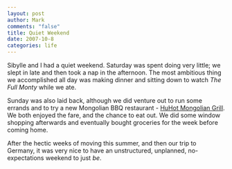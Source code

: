 ```yaml
--- 
layout: post
author: Mark
comments: "false"
title: Quiet Weekend
date: 2007-10-8
categories: life
---
```

Sibylle and I had a quiet weekend.  Saturday was spent doing very little; we slept in late and then took a nap in the afternoon.  The most ambitious thing we accomplished all day was making dinner and sitting down to watch <i>The Full Monty</i> while we ate.

Sunday was also laid back, although we did venture out to run some errands and to try a new Mongolian BBQ restaurant - <a href="http://www.huhot.com" title="HuHot Mongolian Grill">HuHot Mongolian Grill</a>.  We both enjoyed the fare, and the chance to eat out.  We did some window shopping afterwards and  eventually bought groceries for the week before coming home.

After the hectic weeks of moving this summer, and then our trip to Germany, it was very nice to have an unstructured, unplanned, no-expectations weekend to just <i>be</i>.
